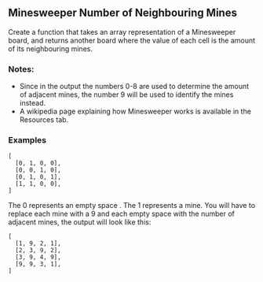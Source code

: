 ## Minesweeper Number of Neighbouring Mines
 
Create a function that takes an array representation of a Minesweeper board, and returns another board where the value of each cell is the amount of its neighbouring mines.


### Notes:

- Since in the output the numbers 0-8 are used to determine the amount of adjacent mines, the number 9 will be used to identify the mines instead.
- A wikipedia page explaining how Minesweeper works is available in the Resources tab.



### Examples

    [
      [0, 1, 0, 0],
      [0, 0, 1, 0],
      [0, 1, 0, 1],
      [1, 1, 0, 0],
    ]
    
The 0 represents an empty space . The 1 represents a mine.
You will have to replace each mine with a 9 and each empty space with the number of adjacent mines, the output will look like this:

    [
      [1, 9, 2, 1],
      [2, 3, 9, 2],
      [3, 9, 4, 9],
      [9, 9, 3, 1],
    ]



